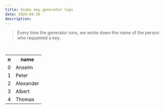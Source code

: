 ```yaml
---
title: Snake key generator logs
date: 2024-04-26
description: 
---
```


> Every time the generator runs, we wrote down the name of the person who requested a key.

<br>
<table class="tl collapse ba br2 b--black-10 pv2 ph3">
<tbody>
  <tr class="striped--light-gray">
    <th class="pv2 ph3 tl f6 fw6 ttu">n</th>
    <th class="pv2 ph3 tl f6 fw6 ttu">name</th>
  </tr>
  <tr>
    <td class="pv2 ph3">0</td>
    <td class="pv2 ph3">Anselm</td>
  </tr>
  <tr>
    <td class="pv2 ph3">1</td>
    <td class="pv2 ph3">Peter</td>
  </tr>
  <tr>
    <td class="pv2 ph3">2</td>
    <td class="pv2 ph3">Alexander</td>
  </tr>
  <tr>
    <td class="pv2 ph3">3</td>
    <td class="pv2 ph3">Albert</td>
  </tr>
  <tr>
    <td class="pv2 ph3">4</td>
    <td class="pv2 ph3">Thomas</td>
  </tr>
</tbody>
</table>